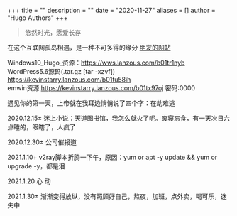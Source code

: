 +++
title = ""
description = ""
date = "2020-11-27"
aliases = []
author = "Hugo Authors"
+++
> 悠然时光，愿爱长存

在这个互联网孤岛相遇，是一种不可多得的缘分 [朋友的网站](https://jueding.top/)

Windows10_Hugo_资源：<https://wws.lanzous.com/b01tr1nyb>    
WordPress5.6源码(.tar.gz [tar -xzvf]) <https://kevinstarry.lanzous.com/b01tu58ih>   
emwin资源 <https://kevinstarry.lanzous.com/b01tx97oj> 密码:0000

遇见你的第一天，上帝就在我耳边悄悄说了四个字：在劫难逃

2020.12.15± 迷上小说：天道图书馆，我怎么就火了呢。废寝忘食，有一天次日六点睡的，眼瞎了，人疯了

2020.12.30± 公司催报道

2021.1.10+  v2ray脚本折腾一下午，原因：yum or apt -y update && yum or upgrade -y，都是泪

2021.1.20  心 动

2021.1.30± 渐渐变得放纵，没有照顾好自己，熬夜，加班，点外卖，喝可乐，迷失中




